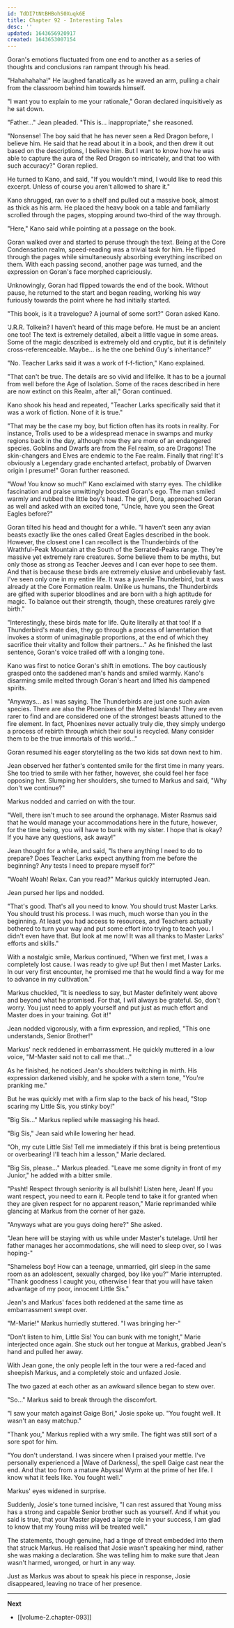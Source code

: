 ```yaml
---
id: TdDI7tNtBHBohS0Xuqk6E
title: Chapter 92 - Interesting Tales
desc: ''
updated: 1643656920917
created: 1643653007154
---
```


Goran's emotions fluctuated from one end to another as a series of thoughts and conclusions ran rampant through his head.

"Hahahahaha!" He laughed fanatically as he waved an arm, pulling a chair from the classroom behind him towards himself.

"I want you to explain to me your rationale," Goran declared inquisitively as he sat down.

"Father..." Jean pleaded. "This is... inappropriate," she reasoned.

"Nonsense! The boy said that he has never seen a Red Dragon before, I believe him. He said that he read about it in a book, and then drew it out based on the descriptions, I believe him. But I want to know how he was able to capture the aura of the Red Dragon so intricately, and that too with such accuracy?" Goran replied.

He turned to Kano, and said, "If you wouldn't mind, I would like to read this excerpt. Unless of course you aren't allowed to share it."

Kano shrugged, ran over to a shelf and pulled out a massive book, almost as thick as his arm. He placed the heavy book on a table and familiarly scrolled through the pages, stopping around two-third of the way through.

"Here," Kano said while pointing at a passage on the book.

Goran walked over and started to peruse through the text. Being at the Core Condensation realm, speed-reading was a trivial task for him. He flipped through the pages while simultaneously absorbing everything inscribed on them. With each passing second, another page was turned, and the expression on Goran's face morphed capriciously.

Unknowingly, Goran had flipped towards the end of the book. Without pause, he returned to the start and began reading, working his way furiously towards the point where he had initially started.

"This book, is it a travelogue? A journal of some sort?" Goran asked Kano.

'J.R.R. Tolkein? I haven't heard of this mage before. He must be an ancient one too! The text is extremely detailed, albeit a little vague in some areas. Some of the magic described is extremely old and cryptic, but it is definitely cross-referenceable. Maybe... is he the one behind Guy's inheritance?'

"No. Teacher Larks said it was a work of f-f-fiction," Kano explained.

"That can't be true. The details are so vivid and lifelike. It has to be a journal from well before the Age of Isolation. Some of the races described in here are now extinct on this Realm, after all," Goran continued.

Kano shook his head and repeated, "Teacher Larks specifically said that it was a work of fiction. None of it is true."

"That may be the case my boy, but fiction often has its roots in reality. For instance, Trolls used to be a widespread menace in swamps and murky regions back in the day, although now they are more of an endangered species. Goblins and Dwarfs are from the Fel realm, so are Dragons! The skin-changers and Elves are endemic to the Fae realm. Finally that ring! It's obviously a Legendary grade enchanted artefact, probably of Dwarven origin I presume!" Goran further reasoned.

"Wow! You know so much!" Kano exclaimed with starry eyes. The childlike fascination and praise unwittingly boosted Goran's ego. The man smiled warmly and rubbed the little boy's head. The girl, Dora, approached Goran as well and asked with an excited tone, "Uncle, have you seen the Great Eagles before?"

Goran tilted his head and thought for a while. "I haven't seen any avian beasts exactly like the ones called Great Eagles described in the book. However, the closest one I can recollect is the Thunderbirds of the Wrathful-Peak Mountain at the South of the Serrated-Peaks range. They're massive yet extremely rare creatures. Some believe them to be myths, but only those as strong as Teacher Jeeves and I can ever hope to see them. And that is because these birds are extremely elusive and unbelievably fast. I've seen only one in my entire life. It was a juvenile Thunderbird, but it was already at the Core Formation realm. Unlike us humans, the Thunderbirds are gifted with superior bloodlines and are born with a high aptitude for magic. To balance out their strength, though, these creatures rarely give birth."

"Interestingly, these birds mate for life. Quite literally at that too! If a Thunderbird's mate dies, they go through a process of lamentation that invokes a storm of unimaginable proportions, at the end of which they sacrifice their vitality and follow their partners..." As he finished the last sentence, Goran's voice trailed off with a longing tone.

Kano was first to notice Goran's shift in emotions. The boy cautiously grasped onto the saddened man's hands and smiled warmly. Kano's disarming smile melted through Goran's heart and lifted his dampened spirits.

"Anyways... as I was saying. The Thunderbirds are just one such avian species. There are also the Phoenixes of the Melted Islands! They are even rarer to find and are considered one of the strongest beasts attuned to the fire element. In fact, Phoenixes never actually truly die, they simply undergo a process of rebirth through which their soul is recycled. Many consider them to be the true immortals of this world..."

Goran resumed his eager storytelling as the two kids sat down next to him.

Jean observed her father's contented smile for the first time in many years. She too tried to smile with her father, however, she could feel her face opposing her. Slumping her shoulders, she turned to Markus and said, "Why don't we continue?"

Markus nodded and carried on with the tour.

"Well, there isn't much to see around the orphanage. Mister Rasmus said that he would manage your accommodations here in the future, however, for the time being, you will have to bunk with my sister. I hope that is okay? If you have any questions, ask away!"

Jean thought for a while, and said, "Is there anything I need to do to prepare? Does Teacher Larks expect anything from me before the beginning? Any tests I need to prepare myself for?"

"Woah! Woah! Relax. Can you read?" Markus quickly interrupted Jean.

Jean pursed her lips and nodded.

"That's good. That's all you need to know. You should trust Master Larks. You should trust his process. I was much, much worse than you in the beginning. At least you had access to resources, and Teachers actually bothered to turn your way and put some effort into trying to teach you. I didn't even have that. But look at me now! It was all thanks to Master Larks' efforts and skills."

With a nostalgic smile, Markus continued, "When we first met, I was a completely lost cause. I was ready to give up! But then I met Master Larks. In our very first encounter, he promised me that he would find a way for me to advance in my cultivation."

Markus chuckled, "It is needless to say, but Master definitely went above and beyond what he promised. For that, I will always be grateful. So, don't worry. You just need to apply yourself and put just as much effort and Master does in your training. Got it!"

Jean nodded vigorously, with a firm expression, and replied, "This one understands, Senior Brother!"

Markus' neck reddened in embarrassment. He quickly muttered in a low voice, "M-Master said not to call me that..."

As he finished, he noticed Jean's shoulders twitching in mirth. His expression darkened visibly, and he spoke with a stern tone, "You're pranking me."

But he was quickly met with a firm slap to the back of his head, "Stop scaring my Little Sis, you stinky boy!"

"Big Sis..." Markus replied while massaging his head.

"Big Sis," Jean said while lowering her head.

"Oh, my cute Little Sis! Tell me immediately if this brat is being pretentious or overbearing! I'll teach him a lesson," Marie declared.

"Big Sis, please..." Markus pleaded. "Leave me some dignity in front of my Junior," he added with a bitter smile.

"Pssht! Respect through seniority is all bullshit! Listen here, Jean! If you want respect, you need to earn it. People tend to take it for granted when they are given respect for no apparent reason," Marie reprimanded while glancing at Markus from the corner of her gaze.

"Anyways what are you guys doing here?" She asked.

"Jean here will be staying with us while under Master's tutelage. Until her father manages her accommodations, she will need to sleep over, so I was hoping-"

"Shameless boy! How can a teenage, unmarried, girl sleep in the same room as an adolescent, sexually charged, boy like you?" Marie interrupted. "Thank goodness I caught you, otherwise I fear that you will have taken advantage of my poor, innocent Little Sis."

Jean's and Markus' faces both reddened at the same time as embarrassment swept over.

"M-Marie!" Markus hurriedly stuttered. "I was bringing her-"

"Don't listen to him, Little Sis! You can bunk with me tonight," Marie interjected once again. She stuck out her tongue at Markus, grabbed Jean's hand and pulled her away.

With Jean gone, the only people left in the tour were a red-faced and sheepish Markus, and a completely stoic and unfazed Josie.

The two gazed at each other as an awkward silence began to stew over.

"So..." Markus said to break through the discomfort.

"I saw your match against Gaige Bori," Josie spoke up. "You fought well. It wasn't an easy matchup."

"Thank you," Markus replied with a wry smile. The fight was still sort of a sore spot for him.

"You don't understand. I was sincere when I praised your mettle. I've personally experienced a |Wave of Darkness|, the spell Gaige cast near the end. And that too from a mature Abyssal Wyrm at the prime of her life. I know what it feels like. You fought well."

Markus' eyes widened in surprise.

Suddenly, Josie's tone turned incisive, "I can rest assured that Young miss has a strong and capable Senior brother such as yourself. And if what you said is true, that your Master played a large role in your success, I am glad to know that my Young miss will be treated well."

The statements, though genuine, had a tinge of threat embedded into them that struck Markus. He realised that Josie wasn't speaking her mind, rather she was making a declaration. She was telling him to make sure that Jean wasn't harmed, wronged, or hurt in any way.

Just as Markus was about to speak his piece in response, Josie disappeared, leaving no trace of her presence.

____

**Next**
* [[volume-2.chapter-093]]